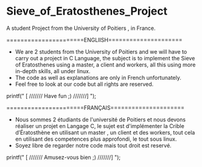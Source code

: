 #  Sieve_of_Eratosthenes_Project
A student Project from the University of Poitiers , in France.

======================ENGLIISH=====================
* We are 2 students from the University of Poitiers and we will have to carry out a project in C Language, 
  the subject is to implement the Sieve of Eratosthenes using a master, a client and workers, all this using more in-depth skills, all under linux.
* The code as well as explanations are only in French unfortunately.
* Feel free to look at our code but all rights are reserved. 

printf(" [ ///////  Have fun ;) ///////] ");


======================FRANÇAIS=====================
* Nous sommes 2 étudiants de l'université de Poitiers et nous devons réaliser un projet en Langage C, 
  le sujet est d'implémenter  la Crible d’Ératosthène en utilisant un master , un client et des workers, tout cela en utilisant des competences plus approfondi, le tout sous linux.
* Soyez libre de regarder notre code mais tout droit est reservé. 

printf(" [ /////// Amusez-vous bien ;) ///////] ");
